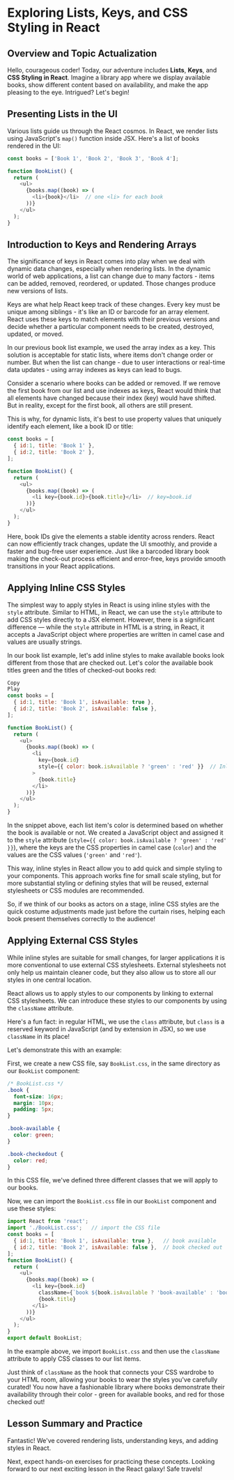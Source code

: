 # Exploring Lists, Keys, and CSS Styling in React

## Overview and Topic Actualization
Hello, courageous coder! Today, our adventure includes **Lists**, **Keys**, and **CSS Styling in React**. Imagine a library app where we display available books, show different content based on availability, and make the app pleasing to the eye. Intrigued? Let's begin!

## Presenting Lists in the UI
Various lists guide us through the React cosmos. In React, we render lists using JavaScript's `map()` function inside JSX. Here's a list of books rendered in the UI:

```javaScript
const books = ['Book 1', 'Book 2', 'Book 3', 'Book 4'];

function BookList() {
  return (
    <ul>
      {books.map((book) => (
        <li>{book}</li>  // one <li> for each book
      ))}
    </ul>
  );
}
```

## Introduction to Keys and Rendering Arrays
The significance of keys in React comes into play when we deal with dynamic data changes, especially when rendering lists. In the dynamic world of web applications, a list can change due to many factors - items can be added, removed, reordered, or updated. Those changes produce new versions of lists.

Keys are what help React keep track of these changes. Every key must be unique among siblings - it's like an ID or barcode for an array element. React uses these keys to match elements with their previous versions and decide whether a particular component needs to be created, destroyed, updated, or moved.

In our previous book list example, we used the array index as a key. This solution is acceptable for static lists, where items don't change order or number. But when the list can change - due to user interactions or real-time data updates - using array indexes as keys can lead to bugs.

Consider a scenario where books can be added or removed. If we remove the first book from our list and use indexes as keys, React would think that all elements have changed because their index (key) would have shifted. But in reality, except for the first book, all others are still present.

This is why, for dynamic lists, it's best to use property values that uniquely identify each element, like a book ID or title:

```javaScript
const books = [
  { id:1, title: 'Book 1' },
  { id:2, title: 'Book 2' },
];

function BookList() {
  return (
    <ul>
      {books.map((book) => (
        <li key={book.id}>{book.title}</li>  // key=book.id
      ))}
    </ul>
  );
}
```
Here, book IDs give the elements a stable identity across renders. React can now efficiently track changes, update the UI smoothly, and provide a faster and bug-free user experience. Just like a barcoded library book making the check-out process efficient and error-free, keys provide smooth transitions in your React applications.

## Applying Inline CSS Styles
The simplest way to apply styles in React is using inline styles with the `style` attribute. Similar to HTML, in React, we can use the `style` attribute to add CSS styles directly to a JSX element. However, there is a significant difference — while the `style` attribute in HTML is a string, in React, it accepts a JavaScript object where properties are written in camel case and values are usually strings.

In our book list example, let's add inline styles to make available books look different from those that are checked out. Let's color the available book titles green and the titles of checked-out books red:

```javaScript
Copy
Play
const books = [
  { id:1, title: 'Book 1', isAvailable: true },
  { id:2, title: 'Book 2', isAvailable: false },
];

function BookList() {
  return (
    <ul>
      {books.map((book) => (
        <li
          key={book.id}
          style={{ color: book.isAvailable ? 'green' : 'red' }}  // Inline style
        >
          {book.title}
        </li>
      ))}
    </ul>
  );
}
```
In the snippet above, each list item's color is determined based on whether the book is available or not. We created a JavaScript object and assigned it to the `style` attribute (`style={{ color: book.isAvailable ? 'green' : 'red' }}`), where the keys are the CSS properties in camel case (`color`) and the values are the CSS values (`'green'` and `'red'`).

This way, inline styles in React allow you to add quick and simple styling to your components. This approach works fine for small scale styling, but for more substantial styling or defining styles that will be reused, external stylesheets or CSS modules are recommended.

So, if we think of our books as actors on a stage, inline CSS styles are the quick costume adjustments made just before the curtain rises, helping each book present themselves correctly to the audience!

## Applying External CSS Styles
While inline styles are suitable for small changes, for larger applications it is more conventional to use external CSS stylesheets. External stylesheets not only help us maintain cleaner code, but they also allow us to store all our styles in one central location.

React allows us to apply styles to our components by linking to external CSS stylesheets. We can introduce these styles to our components by using the `className` attribute.

Here's a fun fact: in regular HTML, we use the `class` attribute, but `class` is a reserved keyword in JavaScript (and by extension in JSX), so we use `className` in its place!

Let's demonstrate this with an example:

First, we create a new CSS file, say `BookList.css`, in the same directory as our `BookList` component:

```css
/* BookList.css */
.book {
  font-size: 16px;
  margin: 10px;
  padding: 5px;
}

.book-available {
  color: green;
}

.book-checkedout {
  color: red;
}
```
In this CSS file, we've defined three different classes that we will apply to our books.

Now, we can import the `BookList.css` file in our `BookList` component and use these styles:

```javaScript
import React from 'react';
import './BookList.css';   // import the CSS file
const books = [
  { id:1, title: 'Book 1', isAvailable: true },   // book available
  { id:2, title: 'Book 2', isAvailable: false },  // book checked out
];
function BookList() {
  return (
    <ul>
      {books.map((book) => (
        <li key={book.id}
          className={`book ${book.isAvailable ? 'book-available' : 'book-checkedout'}`}> // apply CSS classes
          {book.title}
        </li>
      ))}
    </ul>
  );
}
export default BookList;
```
In the example above, we import `BookList.css` and then use the `className` attribute to apply CSS classes to our list items.

Just think of `className` as the hook that connects your CSS wardrobe to your HTML room, allowing your books to wear the styles you've carefully curated! You now have a fashionable library where books demonstrate their availability through their color - green for available books, and red for those checked out!

## Lesson Summary and Practice
Fantastic! We've covered rendering lists, understanding keys, and adding styles in React.

Next, expect hands-on exercises for practicing these concepts. Looking forward to our next exciting lesson in the React galaxy! Safe travels!